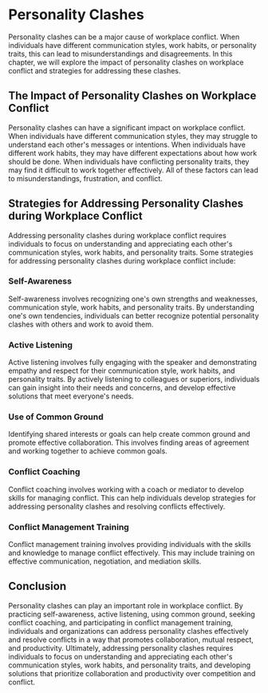 # Personality Clashes

Personality clashes can be a major cause of workplace conflict. When individuals have different communication styles, work habits, or personality traits, this can lead to misunderstandings and disagreements. In this chapter, we will explore the impact of personality clashes on workplace conflict and strategies for addressing these clashes.

## The Impact of Personality Clashes on Workplace Conflict

Personality clashes can have a significant impact on workplace conflict. When individuals have different communication styles, they may struggle to understand each other's messages or intentions. When individuals have different work habits, they may have different expectations about how work should be done. When individuals have conflicting personality traits, they may find it difficult to work together effectively. All of these factors can lead to misunderstandings, frustration, and conflict.

## Strategies for Addressing Personality Clashes during Workplace Conflict

Addressing personality clashes during workplace conflict requires individuals to focus on understanding and appreciating each other's communication styles, work habits, and personality traits. Some strategies for addressing personality clashes during workplace conflict include:

### Self-Awareness

Self-awareness involves recognizing one's own strengths and weaknesses, communication style, work habits, and personality traits. By understanding one's own tendencies, individuals can better recognize potential personality clashes with others and work to avoid them.

### Active Listening

Active listening involves fully engaging with the speaker and demonstrating empathy and respect for their communication style, work habits, and personality traits. By actively listening to colleagues or superiors, individuals can gain insight into their needs and concerns, and develop effective solutions that meet everyone's needs.

### Use of Common Ground

Identifying shared interests or goals can help create common ground and promote effective collaboration. This involves finding areas of agreement and working together to achieve common goals.

### Conflict Coaching

Conflict coaching involves working with a coach or mediator to develop skills for managing conflict. This can help individuals develop strategies for addressing personality clashes and resolving conflicts effectively.

### Conflict Management Training

Conflict management training involves providing individuals with the skills and knowledge to manage conflict effectively. This may include training on effective communication, negotiation, and mediation skills.

## Conclusion

Personality clashes can play an important role in workplace conflict. By practicing self-awareness, active listening, using common ground, seeking conflict coaching, and participating in conflict management training, individuals and organizations can address personality clashes effectively and resolve conflicts in a way that promotes collaboration, mutual respect, and productivity. Ultimately, addressing personality clashes requires individuals to focus on understanding and appreciating each other's communication styles, work habits, and personality traits, and developing solutions that prioritize collaboration and productivity over competition and conflict.
